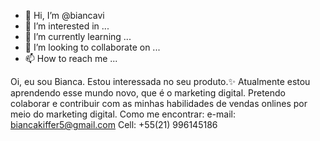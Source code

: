 - 👋 Hi, I’m @biancavi
- 👀 I’m interested in ...
- 🌱 I’m currently learning ...
- 💞️ I’m looking to collaborate on ...
- 📫 How to reach me ...

<!---
biancavi/biancavi is a ✨ special ✨ repository because its `README.md` (this file) appears on your GitHub profile.
You can click the Preview link to take a look at your changes.
--->

Oi, eu sou Bianca.
Estou interessada no seu produto.✨
Atualmente estou aprendendo esse mundo novo, que é o marketing digital. 
Pretendo colaborar e contribuir com as minhas habilidades de vendas onlines por meio do marketing digital.
Como me encontrar: e-mail: biancakiffer5@gmail.com
                   Cell: +55(21) 996145186
